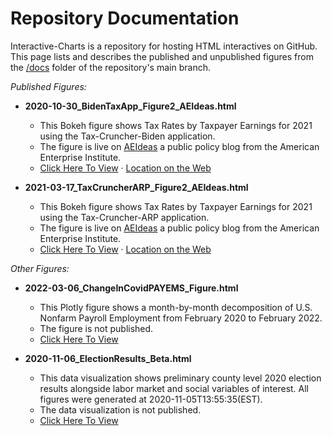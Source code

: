 Repository Documentation
==================

Interactive-Charts is a repository for hosting HTML interactives on GitHub. This page lists and describes the published and unpublished figures from the [/docs](https://github.com/grantseiter/Interactive-Charts/tree/main/docs) folder of the repository's main branch. 

*Published Figures:*

* **2020-10-30_BidenTaxApp_Figure2_AEIdeas.html**
	* This Bokeh figure shows Tax Rates by Taxpayer Earnings for 2021 using the Tax-Cruncher-Biden application.
    * The figure is live on [AEIdeas](https://www.aei.org/blog/) a public policy blog from the American Enterprise Institute.
    * [Click Here To View](https://grantseiter.com/Interactive-Charts/2020-10-30_BidenTaxApp_Figure2_AEIdeas) · [Location on the Web](https://www.aei.org/economics/how-would-joe-bidens-tax-proposals-impact-your-tax-liability/)

* **2021-03-17_TaxCruncherARP_Figure2_AEIdeas.html**
    * This Bokeh figure shows Tax Rates by Taxpayer Earnings for 2021 using the Tax-Cruncher-ARP application.</dd>
    * The figure is live on [AEIdeas](https://www.aei.org/blog/) a public policy blog from the American Enterprise Institute.</dd>
    * [Click Here To View](https://grantseiter.com/Interactive-Charts/2021-03-17_TaxCruncherARP_Figure2_AEIdeas) · [Location on the Web](https://www.aei.org/economics/how-will-the-american-rescue-plan-impact-your-2021-tax-liability/)

*Other Figures:*

* **2022-03-06_ChangeInCovidPAYEMS_Figure.html**
	* This Plotly figure shows a month-by-month decomposition of U.S. Nonfarm Payroll Employment from February 2020 to February 2022.
	* The figure is not published.
	* [Click Here To View](https://grantseiter.com/Interactive-Charts/2022-03-06_ChangeInCovidPAYEMS_Figure/)

* **2020-11-06_ElectionResults_Beta.html**
	* This data visualization shows preliminary county level 2020 election results alongside labor market and social variables of interest. All figures were generated at 2020-11-05T13:55:35(EST).
	* The data visualization is not published.
	* [Click Here To View](https://grantseiter.com/Interactive-Charts/2020-11-06_ElectionResults_Beta/)